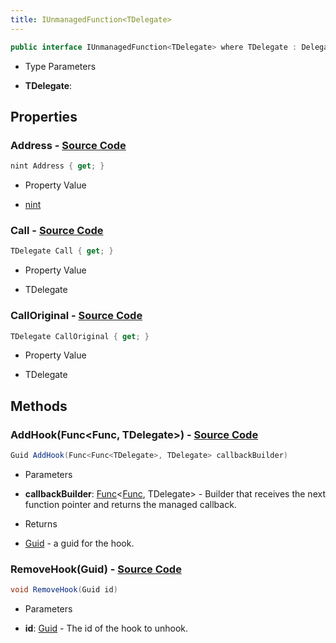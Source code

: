 ```yaml
---
title: IUnmanagedFunction<TDelegate>
---
```


```csharp
public interface IUnmanagedFunction<TDelegate> where TDelegate : Delegate
```

- Type Parameters

- **TDelegate**: 

## Properties

### **Address** - [Source Code](https://github.com/swiftly-solution/swiftlys2/blob/main/managed/src/SwiftlyS2.Shared/Modules/Memory/IUnmanagedFunction.cs#L8)

```csharp
nint Address { get; }
```

- Property Value

- [nint](https://learn.microsoft.com/dotnet/api/system.intptr)

### **Call** - [Source Code](https://github.com/swiftly-solution/swiftlys2/blob/main/managed/src/SwiftlyS2.Shared/Modules/Memory/IUnmanagedFunction.cs#L21)

```csharp
TDelegate Call { get; }
```

- Property Value

- TDelegate

### **CallOriginal** - [Source Code](https://github.com/swiftly-solution/swiftlys2/blob/main/managed/src/SwiftlyS2.Shared/Modules/Memory/IUnmanagedFunction.cs#L15)

```csharp
TDelegate CallOriginal { get; }
```

- Property Value

- TDelegate

## Methods

### **AddHook(Func<Func<TDelegate>, TDelegate>)** - [Source Code](https://github.com/swiftly-solution/swiftlys2/blob/main/managed/src/SwiftlyS2.Shared/Modules/Memory/IUnmanagedFunction.cs#L31)

```csharp
Guid AddHook(Func<Func<TDelegate>, TDelegate> callbackBuilder)
```

- Parameters

- **callbackBuilder**: [Func](https://learn.microsoft.com/dotnet/api/system.func-2)<[Func](https://learn.microsoft.com/dotnet/api/system.func-1)<TDelegate>, TDelegate> - Builder that receives the next function pointer and returns the managed callback.

- Returns

- [Guid](https://learn.microsoft.com/dotnet/api/system.guid) - a guid for the hook.

### **RemoveHook(Guid)** - [Source Code](https://github.com/swiftly-solution/swiftlys2/blob/main/managed/src/SwiftlyS2.Shared/Modules/Memory/IUnmanagedFunction.cs#L37)

```csharp
void RemoveHook(Guid id)
```

- Parameters

- **id**: [Guid](https://learn.microsoft.com/dotnet/api/system.guid) - The id of the hook to unhook.

